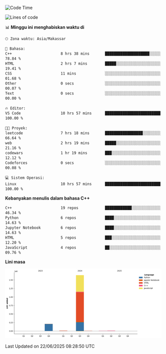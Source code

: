 <!--START_SECTION:waka-->
![Code Time](http://img.shields.io/badge/Code%20Time-288%20hrs%201%20min-blue)

![Lines of code](https://img.shields.io/badge/Sejak%20Hello%20World%20aku%20telah%20menulis-1.9%20million%20baris%20kode-blue)

📊 **Minggu ini menghabiskan waktu di** 

```text
🕑︎ Zona waktu: Asia/Makassar

💬 Bahasa: 
C++                      8 hrs 38 mins       ████████████████████░░░░░   78.84 % 
HTML                     2 hrs 7 mins        █████░░░░░░░░░░░░░░░░░░░░   19.41 % 
CSS                      11 mins             ░░░░░░░░░░░░░░░░░░░░░░░░░   01.68 % 
Other                    0 secs              ░░░░░░░░░░░░░░░░░░░░░░░░░   00.07 % 
Text                     0 secs              ░░░░░░░░░░░░░░░░░░░░░░░░░   00.00 % 

🔥 Editor: 
VS Code                  10 hrs 57 mins      █████████████████████████   100.00 % 

🐱‍💻 Proyek: 
leetcode                 7 hrs 18 mins       █████████████████░░░░░░░░   66.64 % 
web                      2 hrs 19 mins       █████░░░░░░░░░░░░░░░░░░░░   21.16 % 
codewars                 1 hr 19 mins        ███░░░░░░░░░░░░░░░░░░░░░░   12.12 % 
Codeforces               0 secs              ░░░░░░░░░░░░░░░░░░░░░░░░░   00.08 % 

💻 Sistem Operasi: 
Linux                    10 hrs 57 mins      █████████████████████████   100.00 % 
```

**Kebanyakan menulis dalam bahasa C++** 

```text
C++                      19 repos            ████████████░░░░░░░░░░░░░   46.34 % 
Python                   6 repos             ████░░░░░░░░░░░░░░░░░░░░░   14.63 % 
Jupyter Notebook         6 repos             ████░░░░░░░░░░░░░░░░░░░░░   14.63 % 
HTML                     5 repos             ███░░░░░░░░░░░░░░░░░░░░░░   12.20 % 
JavaScript               4 repos             ██░░░░░░░░░░░░░░░░░░░░░░░   09.76 % 
```



**Lini masa**

![Lines of Code chart](https://raw.githubusercontent.com/yusuf601/yusuf601/main/assets/bar_graph.png)


 Last Updated on 22/06/2025 08:28:50 UTC
<!--END_SECTION:waka-->

